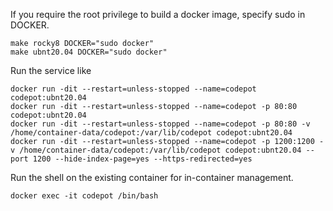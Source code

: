If you require the root privilege to build a docker image, specify sudo in DOCKER.
```
make rocky8 DOCKER="sudo docker"
make ubnt20.04 DOCKER="sudo docker"
```

Run the service like
```
docker run -dit --restart=unless-stopped --name=codepot codepot:ubnt20.04
docker run -dit --restart=unless-stopped --name=codepot -p 80:80 codepot:ubnt20.04
docker run -dit --restart=unless-stopped --name=codepot -p 80:80 -v /home/container-data/codepot:/var/lib/codepot codepot:ubnt20.04
docker run -dit --restart=unless-stopped --name=codepot -p 1200:1200 -v /home/container-data/codepot:/var/lib/codepot codepot:ubnt20.04 --port 1200 --hide-index-page=yes --https-redirected=yes
```

Run the shell on the existing container for in-container management.
```
docker exec -it codepot /bin/bash
```
